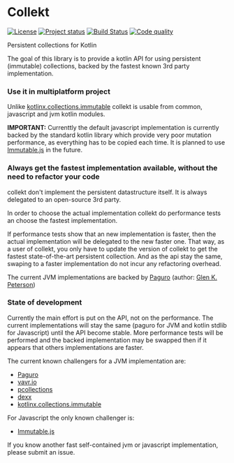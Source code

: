 # Collekt
[![License](https://img.shields.io/badge/license-MIT-blue.svg)](LICENSE)
[![Project status](https://img.shields.io/badge/status-incubating-orange.svg)](https://gist.githubusercontent.com/jcornaz/46736c3d1f21b4c929bd97549b7406b2/raw/ProjectStatusFlow)
[![Build Status](https://travis-ci.org/jcornaz/collekt.svg?branch=master)](https://travis-ci.org/jcornaz/collekt)
[![Code quality](https://codebeat.co/badges/0f15406e-7cc2-4dfa-9b21-204d1653e558)](https://codebeat.co/projects/github-com-jcornaz-collekt-master)

Persistent collections for Kotlin

The goal of this library is to provide a kotlin API for using persistent (immutable) collections, backed by the fastest known 3rd party implementation.

### Use it in multiplatform project
Unlike [kotlinx.collections.immutable](https://github.com/Kotlin/kotlinx.collections.immutable) collekt is usable from common, javascript and jvm kotlin modules.

**IMPORTANT:** Currenttly the default javascript implementation is currently backed by the standard kotlin library which provide very poor mutation performance, as everything has to be copied each time. It is planned to use [Immutable.js](https://facebook.github.io/immutable-js) in the future.

### Always get the fastest implementation available, without the need to refactor your code
collekt don't implement the persistent datastructure itself. It is always delegated to an open-source 3rd party.

In order to choose the actual implementation collekt do performance tests an choose the fastest implementation.

If performance tests show that an new implementation is faster, then the actual implementation will be delegated to the new faster one. That way, as a user of collekt, you only have to update the version of collekt to get the fastest state-of-the-art persistent collection. And as the api stay the same, swaping to a faster implementation do not incur any refactoring overhead.

The current JVM implementations are backed by [Paguro](https://github.com/GlenKPeterson/Paguro) (author: [Glen K. Peterson](https://github.com/GlenKPeterson))

### State of development
Currently the main effort is put on the API, not on the performance. The current implementations will stay the same (paguro for JVM and kotlin stdlib for Javascript) until the API become stable. More performance tests will be performed and the backed implementation may be swapped then if it appears that others implementations are faster.

The current known challengers for a JVM implementation are:
* [Paguro](https://github.com/GlenKPeterson/Paguro)
* [vavr.io](http://www.vavr.io/)
* [pcollections](https://pcollections.org/)
* [dexx](https://github.com/andrewoma/dexx)
* [kotlinx.collections.immutable](https://github.com/Kotlin/kotlinx.collections.immutable)

For Javascript the only known challenger is:
* [Immutable.js](https://facebook.github.io/immutable-js)

If you know another fast self-contained jvm or javascript implementation, please submit an issue.

